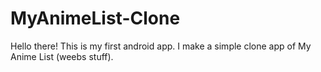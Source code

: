# MyAnimeList-Clone

Hello there! This is my first android app. I make a simple clone app of My Anime List (weebs stuff).
